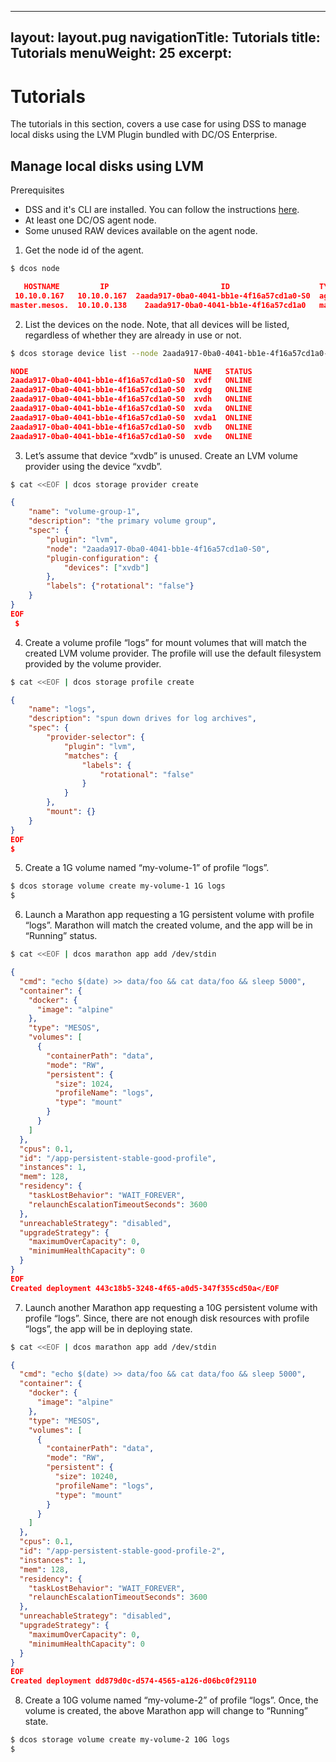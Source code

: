 
---
layout: layout.pug
navigationTitle: Tutorials
title: Tutorials
menuWeight: 25
excerpt:
---
# Tutorials

The tutorials in this section, covers a use case for using DSS to manage local disks using the LVM Plugin bundled with DC/OS Enterprise.

## Manage local disks using LVM

Prerequisites
- DSS and it's CLI are installed. You can follow the instructions <a href="https://docs.google.com/document/d/1MZ7ARRAs_lmXo94h28-wCPqsqA9xDwMPSLgN7_5n84w/edit#heading=h.fdp2lkmww0z8">here</a>.
- At least one DC/OS agent node.
- Some unused RAW devices available on the agent node.

1. Get the node id of the agent.
```bash
$ dcos node
```
```json
   HOSTNAME         IP                         ID                    TYPE               REGION      ZONE
 10.10.0.167   10.10.0.167  2aada917-0ba0-4041-bb1e-4f16a57cd1a0-S0  agent            us-west-2  us-west-2b
master.mesos.  10.10.0.138    2aada917-0ba0-4041-bb1e-4f16a57cd1a0   master (leader)  us-west-2  us-west-2b 
```
2. List the devices on the node. Note, that all devices will be listed, regardless of whether they are already in use or not.
```bash
$ dcos storage device list --node 2aada917-0ba0-4041-bb1e-4f16a57cd1a0-S0
```
```json
NODE                                     NAME   STATUS
2aada917-0ba0-4041-bb1e-4f16a57cd1a0-S0  xvdf   ONLINE
2aada917-0ba0-4041-bb1e-4f16a57cd1a0-S0  xvdg   ONLINE
2aada917-0ba0-4041-bb1e-4f16a57cd1a0-S0  xvdh   ONLINE
2aada917-0ba0-4041-bb1e-4f16a57cd1a0-S0  xvda   ONLINE
2aada917-0ba0-4041-bb1e-4f16a57cd1a0-S0  xvda1  ONLINE
2aada917-0ba0-4041-bb1e-4f16a57cd1a0-S0  xvdb   ONLINE
2aada917-0ba0-4041-bb1e-4f16a57cd1a0-S0  xvde   ONLINE
```

3. Let’s assume that device “xvdb” is unused. Create an LVM volume provider using the device “xvdb”.
```bash
$ cat <<EOF | dcos storage provider create
```
```json 
{
    "name": "volume-group-1",
    "description": "the primary volume group",
    "spec": {
        "plugin": "lvm",
        "node": "2aada917-0ba0-4041-bb1e-4f16a57cd1a0-S0",
        "plugin-configuration": {
            "devices": ["xvdb"]
        },
        "labels": {"rotational": "false"}
    }
}
EOF
 $
 ```

4. Create a volume profile “logs” for mount volumes that will match the created LVM volume provider. The profile will use the default filesystem provided by the volume provider.
```bash 
$ cat <<EOF | dcos storage profile create
```
```json
{
    "name": "logs",
    "description": "spun down drives for log archives",
    "spec": {
        "provider-selector": {
            "plugin": "lvm",
            "matches": {
                "labels": {
                    "rotational": "false"
                }
            }
        },
        "mount": {}
    }
}
EOF
$
```
5. Create a 1G volume named “my-volume-1” of profile “logs”.
```bash
$ dcos storage volume create my-volume-1 1G logs
$
```
6. Launch a Marathon app requesting a 1G persistent volume with profile “logs”. Marathon will match the created volume, and the app will be in “Running” status.
```bash
$ cat <<EOF | dcos marathon app add /dev/stdin
```
```json
{
  "cmd": "echo $(date) >> data/foo && cat data/foo && sleep 5000",
  "container": {
    "docker": {
      "image": "alpine"
    },
    "type": "MESOS",
    "volumes": [
      {
        "containerPath": "data",
        "mode": "RW",
        "persistent": {
          "size": 1024,
          "profileName": "logs",
          "type": "mount"
        }
      }
    ]
  },
  "cpus": 0.1,
  "id": "/app-persistent-stable-good-profile",
  "instances": 1,
  "mem": 128,
  "residency": {
    "taskLostBehavior": "WAIT_FOREVER",
    "relaunchEscalationTimeoutSeconds": 3600
  },
  "unreachableStrategy": "disabled",
  "upgradeStrategy": {
    "maximumOverCapacity": 0,
    "minimumHealthCapacity": 0
  }
}
EOF
Created deployment 443c18b5-3248-4f65-a0d5-347f355cd50a</EOF
```

7. Launch another Marathon app requesting a 10G persistent volume with profile “logs”. Since, there are not enough disk resources with profile “logs”, the app will be in deploying state.
```bash
$ cat <<EOF | dcos marathon app add /dev/stdin
```
```json
{
  "cmd": "echo $(date) >> data/foo && cat data/foo && sleep 5000",
  "container": {
    "docker": {
      "image": "alpine"
    },
    "type": "MESOS",
    "volumes": [
      {
        "containerPath": "data",
        "mode": "RW",
        "persistent": {
          "size": 10240,
          "profileName": "logs",
          "type": "mount"
        }
      }
    ]
  },
  "cpus": 0.1,
  "id": "/app-persistent-stable-good-profile-2",
  "instances": 1,
  "mem": 128,
  "residency": {
    "taskLostBehavior": "WAIT_FOREVER",
    "relaunchEscalationTimeoutSeconds": 3600
  },
  "unreachableStrategy": "disabled",
  "upgradeStrategy": {
    "maximumOverCapacity": 0,
    "minimumHealthCapacity": 0
  }
}
EOF
Created deployment dd879d0c-d574-4565-a126-d06bc0f29110
```
8. Create a 10G volume named “my-volume-2” of profile “logs”. Once, the volume is created, the above Marathon app will change to “Running” state.
```bash
$ dcos storage volume create my-volume-2 10G logs
$
```


